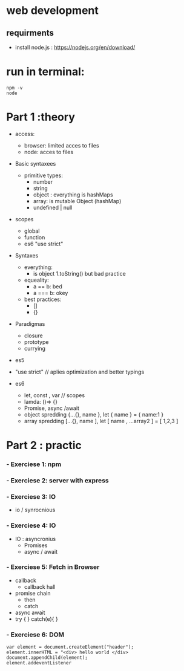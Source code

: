 # web development

## requirments

- install node.js : https://nodejs.org/en/download/

# run in terminal:

    npm -v
    node

# Part 1 :theory

- access:

  - browser: limited acces to files
  - node: acces to files

- Basic syntaxees

  - primitive types:
    - number
    - string
    - object : everything is hashMaps
    - array: is mutable Object (hashMap)
    - undefined | null

- scopes

  - global
  - function
  - es6 "use strict"

- Syntaxes

  - everything:
    - is object 1.toString() but bad practice
  - equeality:
    - a == b: bed
    - a === b: okey
  - best practices:
    - []
    - {}

- Paradigmas

  - closure
  - prototype
  - currying

- es5
- "use strict" // aplies optimization and better typings

- es6
  - let, const , var // scopes
  - lamda: ()=> {}
  - Promise, async /await
  - object spredding {...{}, name }, let { name } = { name:1 }
  - array spredding [...{}, name ], let [ name , ...array2 ] = [ 1,2,3 ]

# Part 2 : practic

### - Exerciese 1: npm

### - Exerciese 2: server with express

### - Exerciese 3: IO

- io / synrocnious

### - Exerciese 4: IO

- IO : asyncronius
  - Promises
  - async / await

### - Exerciese 5: Fetch in Browser

- callback
  - callback hall
- promise chain
  - then
  - catch
- async await
- try { } catch(e){ }

### - Exerciese 6: DOM

    var element = document.createElement("header");
    element.innerHTML = "<div> hello world </div>
    document.appendChild(element);
    element.addeventListener
